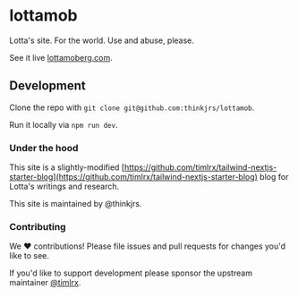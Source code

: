 # lottamob
Lotta's site. For the world. Use and abuse, please.

See it live [lottamoberg.com](https://lottamoberg.com/).

## Development 

Clone the repo with `git clone git@github.com:thinkjrs/lottamob`.

Run it locally via `npm run dev`. 

### Under the hood 

This site is a slightly-modified [https://github.com/timlrx/tailwind-nextjs-starter-blog](https://github.com/timlrx/tailwind-nextjs-starter-blog) blog for Lotta's writings and research. 

This site is maintained by @thinkjrs.

### Contributing

We :heart: contributions! Please file issues and pull requests for changes you'd like to see.

If you'd like to support development please sponsor the upstream maintainer [@timlrx](https://github.com/timlrx).
